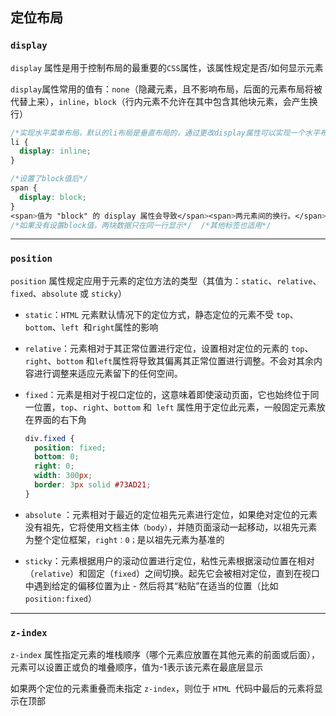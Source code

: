## 定位布局

### `display`

`display` 属性是用于控制布局的最重要的` CSS `属性，该属性规定是否/如何显示元素

`display`属性常用的值有：`none`（隐藏元素，且不影响布局，后面的元素布局将被代替上来），`inline`，`block`（行内元素不允许在其中包含其他块元素，会产生换行）

```css
/*实现水平菜单布局，默认的li布局是垂直布局的，通过更改display属性可以实现一个水平布局*/
li {
  display: inline;
}
```

```css
/*设置了block值后*/
span {
  display: block;
}
<span>值为 "block" 的 display 属性会导致</span><span>两元素间的换行。</span> /*就会分两行显示*/
/*如果没有设置block值，两块数据只在同一行显示*/  /*其他标签也适用*/
```

***

### `position`

`position` 属性规定应用于元素的定位方法的类型（其值为：`static`、`relative`、`fixed`、`absolute` 或 `sticky`）

- `static`：`HTML` 元素默认情况下的定位方式，静态定位的元素不受 `top`、`bottom`、`left `和` right `属性的影响

- `relative`：元素相对于其正常位置进行定位，设置相对定位的元素的 `top`、`right`、`bottom` 和` left `属性将导致其偏离其正常位置进行调整。不会对其余内容进行调整来适应元素留下的任何空间。

- `fixed`：元素是相对于视口定位的，这意味着即使滚动页面，它也始终位于同一位置，`top`、`right`、`bottom` 和` left` 属性用于定位此元素，一般固定元素放在界面的右下角

  ```css
  div.fixed {
    position: fixed;
    bottom: 0;
    right: 0;
    width: 300px;
    border: 3px solid #73AD21;
  }
  ```

- `absolute` ：元素相对于最近的定位祖先元素进行定位，如果绝对定位的元素没有祖先，它将使用文档主体`（body）`，并随页面滚动一起移动，以祖先元素为整个定位框架，`right：0；`是以祖先元素为基准的

- `sticky`：元素根据用户的滚动位置进行定位，粘性元素根据滚动位置在相对（`relative`）和固定（`fixed`）之间切换。起先它会被相对定位，直到在视口中遇到给定的偏移位置为止 - 然后将其“粘贴”在适当的位置（比如 `position:fixed`）

***

### `z-index`

`z-index` 属性指定元素的堆栈顺序（哪个元素应放置在其他元素的前面或后面），元素可以设置正或负的堆叠顺序，值为-1表示该元素在最底层显示

如果两个定位的元素重叠而未指定 `z-index`，则位于 `HTML `代码中最后的元素将显示在顶部